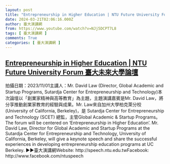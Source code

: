```yaml
---
layout: post
title: "Entrepreneurship in Higher Education | NTU Future University Forum 臺大未來大學論壇"
date: 2024-03-21T02:06:16.000Z
author: 臺大演講網
from: https://www.youtube.com/watch?v=NJj5DCPT7L8
tags: [ 臺大演講網 ]
comments: True
categories: [ 臺大演講網 ]
---
```

<!--1710986776000-->
[Entrepreneurship in Higher Education | NTU Future University Forum 臺大未來大學論壇](https://www.youtube.com/watch?v=NJj5DCPT7L8)
------

<div>
拍攝日期：2023/11/01主講人：Mr. David Law (Director, Global Academic and Startup Programs, Sutardja Center for Entrepreneurship and Technology)本次論壇以「創業家精神與高等教育」為主題，主題演講嘉賓是Mr. David Law，將分享推動創業家教育的經驗與成果。Mr. Law來自加州大學柏克萊分校 (University of California, Berkeley)，是 Sutardja Center for Entrepreneurship and Technology (SCET) 總監，主管Global Academic & Startup Programs。The forum will be centered on ‘Entrepreneurship in Higher Education’. Mr. David Law, Director for Global Academic and Startup Programs at the Sutardja Center for Entrepreneurship and Technology, University of California, Berkeley, will give a keynote speech and share the successful experiences in developing entrepreneurship education programs at UC Berkeley. ►►臺大演講網Website: http://speech.ntu.edu.twFacebook: http://www.facebook.com/ntuspeech
</div>
